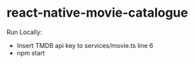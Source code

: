 # react-native-movie-catalogue

Run Locally: 
- Insert TMDB api key to services/movie.ts line 6
- npm start
